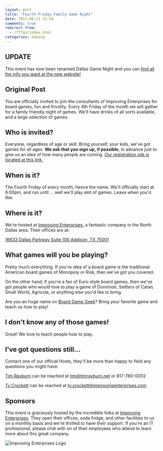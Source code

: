 ```yaml
---
layout: post
title: "Fourth Friday Family Game Night"
date: 2013-06-21 15:54
comments: true
redirect_from:
  - /fffgn/index.html
categories: Gaming
---
```

## UPDATE

This event has now been renamed Dallas Game Night and you can [find all the info you want at the new website!](http://DallasGameNight.TimRayburn.net)

## Original Post

You are officially invited to join the consultants of Improving Enterprises for board games, fun and frivolity.  Every 4th Friday of the month we will gather for a family friendly night of games.  We'll have drinks of all sorts available, and a large selection of games.

## Who is invited?
Everyone, regardless of age or skill.  Bring yourself, your kids, we've got games for all ages.  **We ask that you sign up, if possible**, in advance just to give us an idea of how many people are coming.  [Our registration site is located at this link.](http://fffgn.eventbrite.com)

## When is it?

The Fourth Friday of every month, hence the name.  We'll officially start at 6:00pm, and run until ... well we'll play alot of games.  Leave when you'd like.

## Where is it?

We're hosted at [Improving Enterprises](http://improvingenterprises.com), a fantastic company in the North Dallas area.  Their offices are at:

[16633 Dallas Parkway
Suite 100
Addison, TX 75001](https://maps.google.com/maps?q=16633+Dallas+Parkway+Suite+100+Addison,+TX+75001&hl=en&sll=31.168934,-100.076842&sspn=18.524051,54.118652&t=h&hnear=16633+Dallas+Pkwy+%23100,+Addison,+Dallas,+Texas+75001&z=17)

## What games will you be playing?

Pretty much everything.  If you're idea of a board game is the traditional American board games of Monopoly or Risk, then we've got you covered.

On the other hand, if you're a fan of Euro-style board games, then we've got people who would love to play a game of Dominion, Settlers of Catan, Small World, Agricola, or anything else you'd like to bring.

Are you an huge name on [Board Game Geek](http://www.boardgamegeek.com/)?  Bring your favorite game and teach us how to play!

## I don't know any of those games!

Great!  We love to teach people how to play.

## I've got questions still...

Contact one of our official Hosts, they'll be more than happy to field any questions you might have:

[Tim Rayburn](http://TimRayburn.net) can be reached at tim@timrayburn.net or 817-760-0002

[Ty Crockett](http://tycrockett.com) can be reached at ty.crockett@improvingenterprises.com

## Sponsors

This event is graciously hosted by the incredible folks at [Improving Enterprises](http://improvingenterprises.com).  They open their offices, soda fridge, and other facilities to us on a monthly basis and we're thrilled to have their support.  If you're an IT professional, please chat with on of their employees who attend to learn more about this great company.

![Improving Enterprises Logo](http://timrayburn.net/images/ie-logo-small.jpg)  
